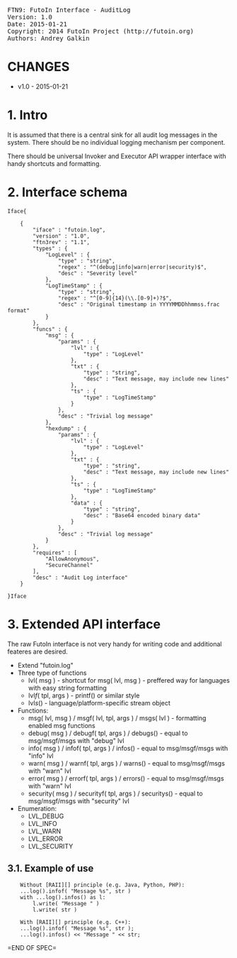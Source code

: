 <pre>
FTN9: FutoIn Interface - AuditLog
Version: 1.0
Date: 2015-01-21
Copyright: 2014 FutoIn Project (http://futoin.org)
Authors: Andrey Galkin
</pre>

# CHANGES

* v1.0 - 2015-01-21


# 1. Intro

It is assumed that there is a central sink for all audit log
messages in the system. There should be no individual logging
mechanism per component.

There should be universal Invoker and Executor API wrapper interface
with handy shortcuts and formatting.

# 2. Interface schema

`Iface{`

        {
            "iface" : "futoin.log",
            "version" : "1.0",
            "ftn3rev" : "1.1",
            "types" : {
                "LogLevel" : {
                    "type" : "string",
                    "regex" : "^(debug|info|warn|error|security)$",
                    "desc" : "Severity level"
                },
                "LogTimeStamp" : {
                    "type" : "string",
                    "regex" : "^[0-9]{14}(\\.[0-9]+)?$",
                    "desc" : "Original timestamp in YYYYMMDDhhmmss.frac format"
                }
            },
            "funcs" : {
                "msg" : {
                    "params" : {
                        "lvl" : {
                            "type" : "LogLevel"
                        },
                        "txt" : {
                            "type" : "string",
                            "desc" : "Text message, may include new lines"
                        },
                        "ts" : {
                            "type" : "LogTimeStamp"
                        }
                    },
                    "desc" : "Trivial log message"
                },
                "hexdump" : {
                    "params" : {
                        "lvl" : {
                            "type" : "LogLevel"
                        },
                        "txt" : {
                            "type" : "string",
                            "desc" : "Text message, may include new lines"
                        },
                        "ts" : {
                            "type" : "LogTimeStamp"
                        },
                        "data" : {
                            "type" : "string",
                            "desc" : "Base64 encoded binary data"
                        }
                    },
                    "desc" : "Trivial log message"
                }
            },
            "requires" : [
                "AllowAnonymous",
                "SecureChannel"
            ],
            "desc" : "Audit Log interface"
        }

`}Iface`

# 3. Extended API interface

The raw FutoIn interface is not very handy for writing code and additional
feateres are desired.

* Extend "futoin.log"
* Three type of functions
    * lvl( msg ) - shortcut for msg( lvl, msg ) - preffered way for languages with easy string formatting
    * lvl*f*( tpl, args ) - printf() or similar style
    * lvl*s*() - language/platform-specific stream object
* Functions:
    * msg( lvl, msg ) / msgf( lvl, tpl, args ) / msgs( lvl ) - formatting enabled msg functions
    * debug( msg ) / debugf( tpl, args ) / debugs() - equal to msg/msgf/msgs with "debug" lvl
    * info( msg ) / infof( tpl, args ) / infos() - equal to msg/msgf/msgs with "info" lvl
    * warn( msg ) / warnf( tpl, args ) / warns() - equal to msg/msgf/msgs with "warn" lvl
    * error( msg ) / errorf( tpl, args ) / errors() - equal to msg/msgf/msgs with "warn" lvl
    * security( msg ) / securityf( tpl, args ) / securitys() - equal to msg/msgf/msgs with "security" lvl
* Enumeration:
    * LVL_DEBUG
    * LVL_INFO
    * LVL_WARN
    * LVL_ERROR
    * LVL_SECURITY

## 3.1. Example of use


        Without [RAII][] principle (e.g. Java, Python, PHP):
        ...log().infof( "Message %s", str )
        with ...log().infos() as l:
            l.write( "Message " )
            l.write( str )

        With [RAII][] principle (e.g. C++):
        ...log().infof( "Message %s", str );
        ...log().infos() << "Message " << str;

[RAII]: http://en.wikipedia.org/wiki/Resource_Acquisition_Is_Initialization "Resource Acquisition Is Initialization"

=END OF SPEC=
